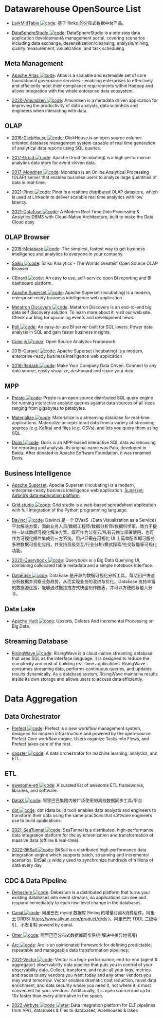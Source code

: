 # Datawarehouse OpenSource List

- [LarkMidTable ![code](https://shorturl.at/dlxyK)](https://github.com/wxgzgl/LarkMidTable): 基于 flinkx 的分布式数据中台产品。

- [DataSphereStudio ![code](https://shorturl.at/dlxyK)](https://github.com/WeBankFinTech/DataSphereStudio): DataSphereStudio is a one stop data application development& management portal, covering scenarios including data exchange, desensitization/cleansing, analysis/mining, quality measurement, visualization, and task scheduling.

## Meta Management

- [Apache Altas ![code](https://shorturl.at/dlxyK)](https://atlas.apache.org/#/): Atlas is a scalable and extensible set of core foundational governance services – enabling enterprises to effectively and efficiently meet their compliance requirements within Hadoop and allows integration with the whole enterprise data ecosystem.

- [2020-Amundsen ![code](https://shorturl.at/dlxyK)](https://github.com/amundsen-io/amundsen): Amundsen is a metadata driven application for improving the productivity of data analysts, data scientists and engineers when interacting with data.

## OLAP

- [2016-ClickHouse ![code](https://shorturl.at/dlxyK)](https://ClickHouse.yandex/): ClickHouse is an open source column-oriented database management system capable of real time generation of analytical data reports using SQL queries.

- [2017-Druid ![code](https://shorturl.at/dlxyK)](http://druid.io/): Apache Druid (incubating) is a high performance analytics data store for event-driven data.

- [2017-Mondrian ![code](https://shorturl.at/dlxyK)](https://github.com/pentaho/mondrian): Mondrian is an Online Analytical Processing (OLAP) server that enables business users to analyze large quantities of data in real-time.

- [2021-Pinot ![code](https://shorturl.at/dlxyK)](https://github.com/linkedin/pinot): Pinot is a realtime distributed OLAP datastore, which is used at LinkedIn to deliver scalable real time analytics with low latency.

- [2021-Datafuse ![code](https://shorturl.at/dlxyK)](https://github.com/datafuselabs/datafuse): A Modern Real-Time Data Processing & Analytics DBMS with Cloud-Native Architecture, built to make the Data Cloud easy

## OLAP Browser

- [2015-Metabase ![code](https://shorturl.at/dlxyK)](https://github.com/metabase/metabase): The simplest, fastest way to get business intelligence and analytics to everyone in your company.

- [Saiku ![code](https://shorturl.at/dlxyK)](https://github.com/OSBI/saiku): Saiku Analytics - The Worlds Greatest Open Source OLAP Browser

- [CBoard ![code](https://shorturl.at/dlxyK)](https://github.com/TuiQiao/CBoard): An easy to use, self-service open BI reporting and BI dashboard platform.

- [Apache Superset ![code](https://shorturl.at/dlxyK)](https://github.com/apache/incubator-superset): Apache Superset (incubating) is a modern, enterprise-ready business intelligence web application

- [Metatron Discovery ![code](https://shorturl.at/dlxyK)](https://github.com/metatron-app/metatron-discovery): Metatron Discovery is an end-to-end big data self discovery solution. To learn more about it, visit our web site. Check our blog for upcoming events and development news.

- [Poli ![code](https://shorturl.at/dlxyK)](https://github.com/shzlw/poli): An easy-to-use BI server built for SQL lovers. Power data analysis in SQL and gain faster business insights.

- [Cube.js ![code](https://shorturl.at/dlxyK)](https://github.com/cube-js/cube.js): Open Source Analytics Framework.

- [2015-Caravel ![code](https://shorturl.at/dlxyK)](https://github.com/airbnb/caravel): Apache Superset (incubating) is a modern, enterprise-ready business intelligence web application

- [2016-Redash ![code](https://shorturl.at/dlxyK)](https://github.com/getredash/redash): Make Your Company Data Driven. Connect to any data source, easily visualize, dashboard and share your data.

## MPP

- [Presto ![code](https://shorturl.at/dlxyK)](https://prestodb.io/): Presto is an open source distributed SQL query engine for running interactive analytic queries against data sources of all sizes ranging from gigabytes to petabytes.

- [Materialize ![code](https://shorturl.at/dlxyK)](https://materialize.com/docs/): Materialize is a streaming database for real-time applications. Materialize accepts input data from a variety of streaming sources (e.g. Kafka) and files (e.g. CSVs), and lets you query them using SQL.

- [Doris ![code](https://shorturl.at/dlxyK)](https://github.com/apache/incubator-doris): Doris is an MPP-based interactive SQL data warehousing for reporting and analysis. Its original name was Palo, developed in Baidu. After donated to Apache Software Foundation, it was renamed Doris.

## Business Intelligence

- [Apache Superset](https://github.com/apache/incubator-superset): Apache Superset (incubating) is a modern, enterprise-ready business intelligence web application. [Superset: Airbnb’s data exploration platform](https://parg.co/bIh)

- [Grid studio ![code](https://shorturl.at/dlxyK)](https://github.com/ricklamers/gridstudio): Grid studio is a web-based spreadsheet application with full integration of the Python programming language.

- [Davinci ![code](https://shorturl.at/dlxyK)](https://edp963.github.io/davinci/): Davinci 是一个 DVaaS（Data Visualization as a Service）平台解决方案，面向业务人员/数据工程师/数据分析师/数据科学家，致力于提供一站式数据可视化解决方案。既可作为公有云/私有云独立部署使用，也可作为可视化插件集成到三方系统。用户只需在可视化 UI 上简单配置即可服务多种数据可视化应用，并支持高级交互/行业分析/模式探索/社交智能等可视化功能。

- [2020-Querybook ![code](https://shorturl.at/dlxyK)](https://github.com/pinterest/querybook): Querybook is a Big Data Querying UI, combining collocated table metadata and a simple notebook interface.

- [DataEase ![code](https://shorturl.at/dlxyK)](https://github.com/dataease/dataease): DataEase 是开源的数据可视化分析工具，帮助用户快速分析数据并洞察业务趋势，从而实现业务的改进与优化。DataEase 支持丰富的数据源连接，能够通过拖拉拽方式快速制作图表，并可以方便的与他人分享。

## Data Lake

- [Apache Hudi ![code](https://shorturl.at/dlxyK)](https://github.com/apache/incubator-hudi): Upserts, Deletes And Incremental Processing on Big Data.

## Streaming Database

- [RisingWave ![code](https://shorturl.at/dlxyK)](https://github.com/singularity-data/risingwave): RisingWave is a cloud-native streaming database that uses SQL as the interface language. It is designed to reduce the complexity and cost of building real-time applications. RisingWave consumes streaming data, performs continuous queries, and updates results dynamically. As a database system, RisingWave maintains results inside its own storage and allows users to access data efficiently.

# Data Aggregation

## Data Orchestrator

- [Prefect ![code](https://shorturl.at/dlxyK)](https://github.com/PrefectHQ/prefect): Prefect is a new workflow management system, designed for modern infrastructure and powered by the open-source Prefect Core workflow engine. Users organize Tasks into Flows, and Prefect takes care of the rest.

- [dagster ![code](https://shorturl.at/dlxyK)](https://github.com/dagster-io/dagster): A data orchestrator for machine learning, analytics, and ETL.

## ETL

- [awesome-etl ![code](https://shorturl.at/dlxyK)](https://github.com/pawl/awesome-etl#workflow-managementengines): A curated list of awesome ETL frameworks, libraries, and software.

- [DataX ![code](https://shorturl.at/dlxyK)](https://github.com/alibaba/DataX): 阿里巴巴集团内被广泛使用的离线数据同步工具/平台

- [dbt ![code](https://shorturl.at/dlxyK)](https://github.com/fishtown-analytics/dbt): dbt (data build tool) enables data analysts and engineers to transform their data using the same practices that software engineers use to build applications.

- [2021-SeaTunnel ![code](https://shorturl.at/dlxyK)](https://github.com/apache/incubator-seatunnel): SeaTunnel is a distributed, high-performance data integration platform for the synchronization and transformation of massive data (offline & real-time).

- [2022-BitSail ![code](https://shorturl.at/dlxyK)](https://github.com/bytedance/bitsail): BitSail is a distributed high-performance data integration engine which supports batch, streaming and incremental scenarios. BitSail is widely used to synchronize hundreds of trillions of data every day.

## CDC & Data Pipeline

- [Debezium ![code](https://shorturl.at/dlxyK)](https://debezium.io/docs/tutorial/): Debezium is a distributed platform that turns your existing databases into event streams, so applications can see and respond immediately to each row-level change in the databases.

- [Canal ![code](https://shorturl.at/dlxyK)](https://github.com/alibaba/canal): 阿里巴巴 mysql 数据库 Binlog 的增量订阅&消费组件。阿里云 DRDS( https://www.aliyun.com/product/drds )、阿里巴巴 TDDL 二级索引、小表复制 powerd by canal.

- [Otter ![code](https://shorturl.at/dlxyK)](https://github.com/alibaba/otter): 阿里巴巴分布式数据库同步系统(解决中美异地机房)

- [Arc ![code](https://shorturl.at/dlxyK)](https://arc.tripl.ai/): Arc is an opinionated framework for defining predictable, repeatable and manageable data transformation pipelines;

- [2021-Vector ![code](https://shorturl.at/dlxyK)](https://github.com/vectordotdev/vector): Vector is a high-performance, end-to-end (agent & aggregator) observability data pipeline that puts you in control of your observability data. Collect, transform, and route all your logs, metrics, and traces to any vendors you want today and any other vendors you may want tomorrow. Vector enables dramatic cost reduction, novel data enrichment, and data security where you need it, not where it is most convenient for your vendors. Additionally, it is open source and up to 10x faster than every alternative in the space.

- [2022-Airbyte ![code](https://shorturl.at/dlxyK) ![star](https://img.shields.io/github/stars/airbytehq/airbyte)](https://github.com/airbytehq/airbyte): Data integration platform for ELT pipelines from APIs, databases & files to databases, warehouses & lakes
